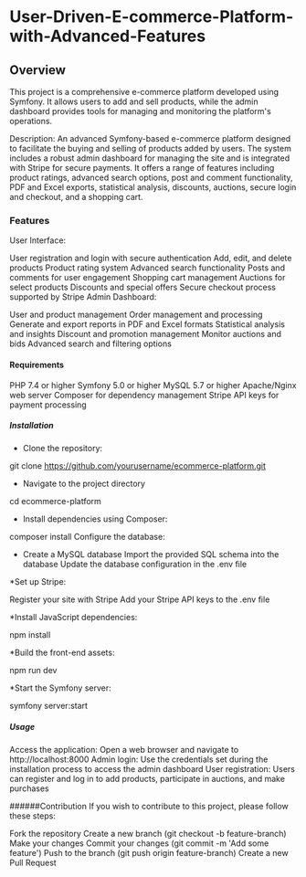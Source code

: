 ﻿# User-Driven-E-commerce-Platform-with-Advanced-Features

## Overview
This project is a comprehensive e-commerce platform developed using Symfony. It allows users to add and sell products, while the admin dashboard provides tools for managing and monitoring the platform's operations.

Description:
An advanced Symfony-based e-commerce platform designed to facilitate the buying and selling of products added by users. The system includes a robust admin dashboard for managing the site and is integrated with Stripe for secure payments. It offers a range of features including product ratings, advanced search options, post and comment functionality, PDF and Excel exports, statistical analysis, discounts, auctions, secure login and checkout, and a shopping cart.


### Features
User Interface:

User registration and login with secure authentication
Add, edit, and delete products
Product rating system
Advanced search functionality
Posts and comments for user engagement
Shopping cart management
Auctions for select products
Discounts and special offers
Secure checkout process supported by Stripe
Admin Dashboard:

User and product management
Order management and processing
Generate and export reports in PDF and Excel formats
Statistical analysis and insights
Discount and promotion management
Monitor auctions and bids
Advanced search and filtering options


#### Requirements

PHP 7.4 or higher
Symfony 5.0 or higher
MySQL 5.7 or higher
Apache/Nginx web server
Composer for dependency management
Stripe API keys for payment processing


##### Installation
* Clone the repository:

git clone https://github.com/yourusername/ecommerce-platform.git

* Navigate to the project directory

cd ecommerce-platform

* Install dependencies using Composer:


composer install
Configure the database:

* Create a MySQL database
Import the provided SQL schema into the database
Update the database configuration in the .env file

*Set up Stripe:

Register your site with Stripe
Add your Stripe API keys to the .env file

*Install JavaScript dependencies:

npm install

*Build the front-end assets:

npm run dev

*Start the Symfony server:

symfony server:start

##### Usage
Access the application: Open a web browser and navigate to http://localhost:8000
Admin login: Use the credentials set during the installation process to access the admin dashboard
User registration: Users can register and log in to add products, participate in auctions, and make purchases


######Contribution
If you wish to contribute to this project, please follow these steps:

Fork the repository
Create a new branch (git checkout -b feature-branch)
Make your changes
Commit your changes (git commit -m 'Add some feature')
Push to the branch (git push origin feature-branch)
Create a new Pull Request
